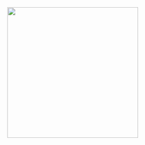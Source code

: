 <img width="300" padding="0" src="https://github.com/AliAhmed205/API-2324/assets/118130116/4ed2ab20-6578-4367-923c-a714ba8d41ff">
